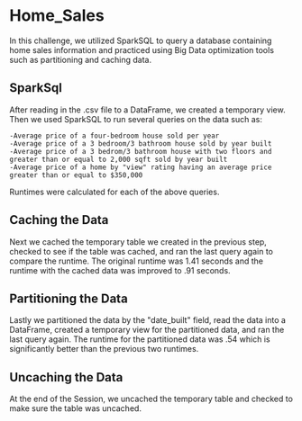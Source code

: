 # Home_Sales

In this challenge, we utilized SparkSQL to query a database containing home sales information and practiced using Big Data optimization tools such as partitioning and caching data.

## SparkSql

After reading in the .csv file to a DataFrame, we created a temporary view. Then we used SparkSQL to run several queries on the data such as:

    -Average price of a four-bedroom house sold per year
    -Average price of a 3 bedroom/3 bathroom house sold by year built
    -Average price of a 3 bedrom/3 bathroom house with two floors and greater than or equal to 2,000 sqft sold by year built
    -Average price of a home by "view" rating having an average price greater than or equal to $350,000

Runtimes were calculated for each of the above queries.

## Caching the Data

Next we cached the temporary table we created in the previous step, checked to see if the table was cached, and ran the last query again to compare the runtime. The original runtime was 1.41 seconds and the runtime with the cached data was improved to .91 seconds.

## Partitioning the Data

Lastly we partitioned the data by the "date_built" field, read the data into a DataFrame, created a temporary view for the partitioned data, and ran the last query again. The runtime for the partitioned data was .54 which is significantly better than the previous two runtimes.

## Uncaching the Data

At the end of the Session, we uncached the temporary table and checked to make sure the table was uncached.

